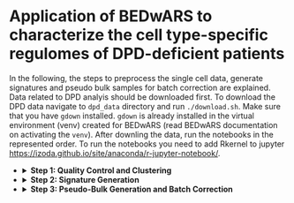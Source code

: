 # Application of BEDwARS to characterize the cell type-specific regulomes of DPD-deficient patients

In the following, the steps to preprocess the single cell data, generate signatures and pseudo bulk samples for batch correction are explained.
Data related to DPD analyis should be downloaded first. To download the DPD data navigate to `dpd_data` directory and run `./download.sh`. Make sure that you have `gdown` installed. `gdown` is already installed in the virtual environment (venv) created for BEDwARS (read BEDwARS documentation on activating the `venv`). After downling the data, run the notebooks in the represented order. To run the notebooks you need to add Rkernel to jupyter https://izoda.github.io/site/anaconda/r-jupyter-notebook/.

+  <details>
   <summary><strong>Step 1: Quality Control and Clustering</strong></summary>

    Run `qc_clustering.ipynb` to perform quality control and clustering of the single cell data using Scanpy. To reproduce the `anndata (adata)` object generated by the paper all the library versions should match the ones listed in the beginning of the notebook. It is very likely that you cannot reproduce the exact `adata` object, in this case simply load the `adata` object used by the paper to reproduce the results of the paper. Depending on what you choose the sequence of analyses is different as listed below,
   * `load_adata=True`: The `adata` generated by the paper will be loaded from `dpd_data/sc_process/write/DPD_res.h5ad`. As a result, quality control and clustering steps are skipped. You do not need to annotate the clusters with cell types as it has already been done.
   * `load_data=False`: The single cell data will be loaded from `dpd_data/scdata`. The quality control and clustering is performed from scratch. If the clustering is not the same as the clustering presented in the paper, i.e., `load_adata=True`, then you have to do cell type assignment following the procedure explained in the paper. This notebook generates all the data, such as statistically derived markers of each cluster, required to perform cell type assignment. Read "Methods" section of the paper for more details.

   The processed single cell data will be saved to `dpd_results/sc_preprocess/processed_data`. If you cannot reproduce the paper results, the processed single cell data by the paper is located at `dpd_data/sc_preprocess/processed_data`. This data is later used for signature and pseudo-bulk mixture generation.
    
    </details>

+  <details>
   <summary><strong>Step 2: Signature Generation</strong></summary>

   Run `signature_gen.ipynb` to generate signatures using the processed single cell data. Most of the code to generate signatures is adapted from         https://github.com/favilaco/deconv_benchmark. If `adata` of the paper is used in generating the processed single cell data (`all_proc`) in step 1,     load data from `./dpd_data/sc_preprocess/processed_data/all_proc`. If `adata` is generated from scratch load data from                 `./dpd_results/sc_preprocess/processed_data/all_proc`. The signatures will be saved to `dpd_results/signatures/dpd_sig`.
   
   </details>

+  <details>
   <summary><strong>Step 3: Pseudo-Bulk Generation and Batch Correction</strong></summary>
   
   Run `pseudobulk_batchcorr.ipynb` to generate pseudo-bulk samples from the processed single cell data and perform batch correction for bulk RNA-        seq data stored at `dpd_data/bulk_raw_counts`. The batch corrected bulk RNA-seq samples for affected and non-affected (healthy) groups will be         stored at `dpd_results/bulk_preprocess/dpd_affected` and `dpd_results/bulk_preprocess/dpd_healthy`. These files also exist in the downloaded           input files for running BEDwARS (see BEDwARS README). The bootstrapped pseudo-bulk samples will be stored at
   `dpd_results/bulk_preprocess/dpd_bulk_bs` (affected) and `dpd_results/bulk_preprocess/h_bulk_bs` (non-affected).

   Similar as before, if `adata` of the paper is used in generating the processed single cell data, load data from
   `./dpd_data/sc_preprocess/processed_data/all_proc`. If `adata` is generated from scratch, load data from
   `./dpd_results/sc_preprocess/processed_data/all_proc`.

   </details>

